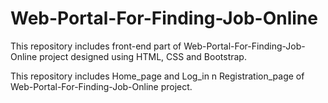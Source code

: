 # Web-Portal-For-Finding-Job-Online
This repository includes front-end part of Web-Portal-For-Finding-Job-Online project designed using HTML, CSS and Bootstrap.

This repository includes Home_page and Log_in n Registration_page of Web-Portal-For-Finding-Job-Online project.
